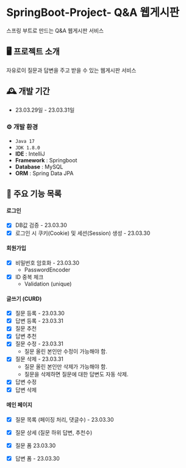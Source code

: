 # SpringBoot-Project- Q&A 웹게시판
스프링 부트로 만드는 Q&A 웹게시판 서비스


## 🖥️ 프로젝트 소개 
자유로이 질문과 답변을 주고 받을 수 있는 웹게시판 서비스

## 🕰️ 개발 기간
* 23.03.29일 - 23.03.31일

### ⚙️ 개발 환경
- `Java 17`
- `JDK 1.8.0`
- **IDE** : IntelliJ
- **Framework** : Springboot
- **Database** : MySQL
- **ORM** : Spring Data JPA

## 📌 주요 기능 목록
#### 로그인 
- [x] DB값 검증 - 23.03.30
- [x] 로그인 시 쿠키(Cookie) 및 세션(Session) 생성 - 23.03.30
#### 회원가입
- [x] 비밀번호 암호화 - 23.03.30
    - PasswordEncoder
- [x] ID 중복 체크 
    - Validation (unique)
#### 글쓰기 (CURD)
- [x] 질문 등록 - 23.03.30
- [x] 답변 등록 - 23.03.31
- [x] 질문 추천
- [x] 답변 추천
- [x] 질문 수정 - 23.03.31
  - 질문 올린 본인만 수정이 가능해야 함.
- [x] 질문 삭제 - 23.03.31
  - 질문 올린 본인만 삭제가 가능해야 함.
  - 질문을 삭제하면 질문에 대한 답변도 자동 삭제.
- [x] 답변 수정
- [x] 답변 삭제

#### 메인 페이지
- [x] 질문 목록 (페이징 처리, 댓글수) - 23.03.30
- [x] 질문 상세 (질문 하위 답변, 추천수)
- [x] 질문 폼 23.03.30
- [x] 답변 폼 - 23.03.30


